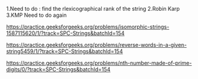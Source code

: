 1.Need to do : find the rlexicographical rank of the string
2.Robin Karp
3.KMP
Need to do again 

https://practice.geeksforgeeks.org/problems/isomorphic-strings-1587115620/1/?track=SPC-Strings&batchId=154


https://practice.geeksforgeeks.org/problems/reverse-words-in-a-given-string5459/1/?track=SPC-Strings&batchId=154

https://practice.geeksforgeeks.org/problems/nth-number-made-of-prime-digits/0/?track=SPC-Strings&batchId=154
